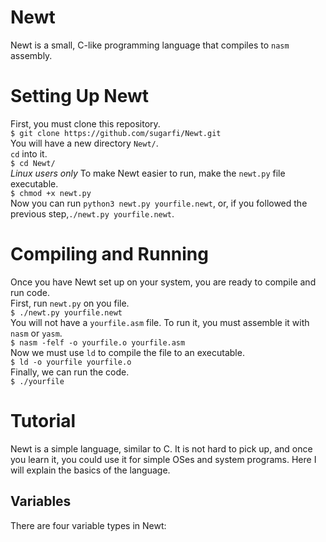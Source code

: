 # Newt
Newt is a small, C-like programming language that compiles to `nasm` assembly.
# Setting Up Newt
First, you must clone this repository.  
`$ git clone https://github.com/sugarfi/Newt.git`  
You will have a new directory `Newt/`.  
`cd` into it.  
`$ cd Newt/`  
*Linux users only*
To make Newt easier to run, make the `newt.py` file executable.  
`$ chmod +x newt.py`  
Now you can run `python3 newt.py yourfile.newt`, or, if you followed the previous step,`./newt.py yourfile.newt`.
# Compiling and Running
Once you have Newt set up on your system, you are ready to compile and run code.  
First, run `newt.py` on you file.  
`$ ./newt.py yourfile.newt`  
You will not have a `yourfile.asm` file. To run it, you must assemble it with `nasm` or `yasm`.  
`$ nasm -felf -o yourfile.o yourfile.asm`  
Now we must use `ld` to compile the file to an executable.  
`$ ld -o yourfile yourfile.o`  
Finally, we can run the code.  
`$ ./yourfile`  
# Tutorial
Newt is a simple language, similar to C. It is not hard to pick up, and once you learn it, you could use it for simple OSes and
system programs. Here I will explain the basics of the language.
## Variables
There are four variable types in Newt:

